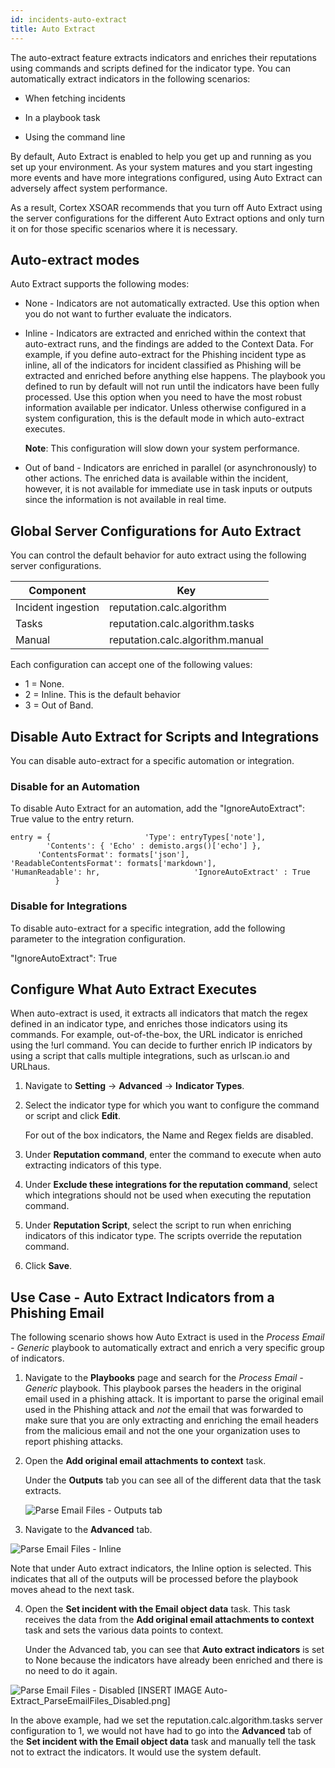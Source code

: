 ```yaml
---
id: incidents-auto-extract
title: Auto Extract
---
```

The auto-extract feature extracts indicators and enriches their reputations using commands and scripts defined for the indicator type. You can automatically extract indicators in the following scenarios:

* When fetching incidents

* In a playbook task

* Using the command line

By default, Auto Extract is enabled to help you get up and running as you set up your environment. As your system matures and you start ingesting more events and have more integrations configured, using Auto Extract can adversely affect system performance.

As a result, Cortex XSOAR recommends that you turn off Auto Extract using the server configurations for the different Auto Extract options and only turn it on for those specific scenarios where it is necessary. 

## Auto-extract modes

Auto Extract supports the following modes:

* None - Indicators are not automatically extracted. Use this option when you do not want to further evaluate the indicators. 

* Inline - Indicators are extracted and enriched within the context that auto-extract runs, and the findings are added to the Context Data. For example, if you define auto-extract for the Phishing incident type as inline, all of the indicators for incident classified as Phishing will be extracted and enriched before anything else happens. The playbook you defined to run by default will not run until the indicators have been fully processed. Use this option when you need to have the most robust information available per indicator. Unless otherwise configured in a system configuration, this is the default mode in which auto-extract executes.

   **Note**: This configuration will slow down your system performance. 

* Out of band - Indicators are enriched in parallel (or asynchronously) to other actions. The enriched data is available within the incident, however, it is not available for immediate use in task inputs or outputs since the information is not available in real time. 

## Global Server Configurations for Auto Extract

You can control the default behavior for auto extract using the following server configurations. 

| Component | Key |
| ------ | ------ | 
| Incident ingestion | reputation.calc.algorithm | 
| Tasks | reputation.calc.algorithm.tasks  |
| Manual | reputation.calc.algorithm.manual |


Each configuration can accept one of the following values:

* 1 = None.
* 2 = Inline. This is the default behavior
* 3 = Out of Band.

## Disable Auto Extract for Scripts and Integrations

You can disable auto-extract for a specific automation or integration.

### Disable for an Automation
To disable Auto Extract for an automation, add the "IgnoreAutoExtract": True value to the entry return.

`entry = {
                    'Type': entryTypes['note'],
                    'Contents': { 'Echo' : demisto.args()['echo'] },
                    'ContentsFormat': formats['json'],
                    'ReadableContentsFormat': formats['markdown'],
                    'HumanReadable': hr,
                    'IgnoreAutoExtract' : True
            }`


### Disable for Integrations
To disable auto-extract for a specific integration, add the following parameter to the integration configuration.

"IgnoreAutoExtract": True


## Configure What Auto Extract Executes

When auto-extract is used, it extracts all indicators that match the regex defined in an indicator type, and enriches those indicators using its commands. For example, out-of-the-box, the URL indicator is enriched using the !url command. You can decide to further enrich IP indicators by using a script that calls multiple integrations, such as urlscan.io and URLhaus.

1. Navigate to **Setting** -> **Advanced** -> **Indicator Types**.

2. Select the indicator type for which you want to configure the command or script and click **Edit**.

   For out of the box indicators, the Name and Regex fields are disabled.

3. Under **Reputation command**, enter the command to execute when auto extracting indicators of this type.

4. Under **Exclude these integrations for the reputation command**, select which integrations should not be used when executing the reputation command.

5. Under **Reputation Script**, select the script to run when enriching indicators of this indicator type. The scripts override the reputation command.

6. Click **Save**. 

## Use Case - Auto Extract Indicators from a Phishing Email

The following scenario shows how Auto Extract is used in the *Process Email - Generic* playbook to automatically extract and enrich a very specific group of indicators. 

1. Navigate to the **Playbooks** page and search for the *Process Email - Generic* playbook. This playbook parses the headers in the original email used in a phishing attack. It is important to parse the original email used in the Phishing attack and *not* the email that was forwarded to make sure that you are only extracting and enriching the email headers from the malicious email and not the one your organization uses to report phishing attacks.

2. Open the **Add original email attachments to context** task.  

   Under the **Outputs** tab you can see all of the different data that the task extracts.

   ![Parse Email Files - Outputs tab](../../doc_imgs/howtos/incidents/Auto-Extract_ParseEmailFiles_Outputs.png)

  3. Navigate to the **Advanced** tab. 

   ![Parse Email Files - Inline](../../doc_imgs/howtos/incidents/Auto-Extract_ParseEmailFiles_Inline.png)
  
   Note that under Auto extract indicators, the Inline option is selected. This indicates that all of the outputs will be processed before the playbook moves ahead to the next task.

4. Open the **Set incident with the Email object data** task. This task receives the data from the **Add original email attachments to context** task and sets the various data points to context. 

   Under the Advanced tab, you can see that **Auto extract indicators** is set to None because the indicators have already been enriched and there is no need to do it again.

 ![Parse Email Files - Disabled](../../doc_imgs/howtos/incidents/Auto-Extract_ParseEmailFiles_Disabled.png)
   [INSERT IMAGE Auto-Extract_ParseEmailFiles_Disabled.png]

In the above example, had we set the reputation.calc.algorithm.tasks server configuration to 1, we would not have had to go into the **Advanced** tab of the **Set incident with the Email object data** task and manually tell the task not to extract the indicators. It would use the system default.
